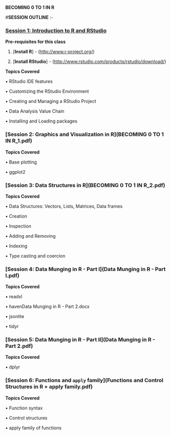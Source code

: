 **BECOMING 0 TO 1 IN R**

#**SESSION OUTLINE** :-

### [Session 1: Introduction to R and RStudio](BECOMING_0_TO_1_IN_R_1.PDF)

**Pre-requisites for this class**

1.	[**Install R**] - (http://www.r-project.org/)

2.	[**Install RStudio**] - (http://www.rstudio.com/products/rstudio/download/)

**Topics Covered**

•	RStudio IDE features

•	Customizing the RStudio Environment

•	Creating and Managing a RStudio Project

•	Data Analysis Value Chain

•	Installing and Loading packages

### [Session 2: Graphics and Visualization in R](BECOMING 0 TO 1 IN R_1.pdf)

**Topics Covered**

•	Base plotting

•	ggplot2

### [Session 3: Data Structures in R](BECOMING 0 TO 1 IN R_2.pdf)

**Topics Covered**

•	Data Structures: Vectors, Lists, Matrices, Data frames

•	Creation

•	Inspection

•	Adding and Removing

•	Indexing

•	Type casting and coercion

### [Session 4: Data Munging in R - Part I](Data Munging in R - Part I.pdf)

**Topics Covered**

•	readxl

•	havenData Munging in R - Part 2.docx

•	jsonlite

•	tidyr

### [Session 5: Data Munging in R - Part II](Data Munging in R - Part 2.pdf)

**Topics Covered**

•	dplyr

### [Session 6:  Functions and ```apply``` family](Functions and Control Structures in R + apply family.pdf)

**Topics Covered**

•	Function syntax

•	Control structures

•	apply family of functions







